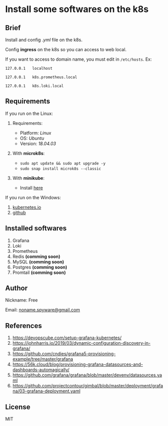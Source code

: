 # Install some softwares on the k8s

## Brief

Install and config *.yml* file on the k8s.

Config **ingress** on the k8s so you can access to web local.

If you want to access to domain name, you must edit in `/etc/hosts`. Ex:

`127.0.0.1   localhost`

`127.0.0.1   k8s.prometheus.local`

`127.0.0.1   k8s.loki.local`

## Requirements

If you run on the Linux:

1. Requirements:

   - Platform: *Linux*
   - OS: *Ubuntu*
   - Version: *18.04.03*

2. With **microk8s**:

   - `sudo apt update && sudo apt upgrade -y`
   - `sudo snap install microk8s --classic`

3. With **minikube**:
   - Install [here](https://www.howtoforge.com/tutorial/how-to-install-kubernetes-with-minikube-on-ubuntu-1804-lts/)

If you run on the Windows:

1. [kubernetes.io](https://kubernetes.io/docs/tasks/tools/install-minikube/)
2. [github](https://medium.com/faun/minikube-installation-on-windows-10-9908d17cfad9)

## Installed softwares

1. Grafana
2. Loki
3. Prometheus
4. Redis        **(comming soon)**
5. MySQL        **(comming soon)**
6. Postgres     **(comming soon)**
7. Promtail     **(comming soon)**

## Author

Nickname: Free

Email: noname.spyware@gmail.com

## References

1. https://devopscube.com/setup-grafana-kubernetes/
2. https://johnharris.io/2019/03/dynamic-configuration-discovery-in-grafana/
3. https://github.com/cndies/grafana5-provisioning-example/tree/master/grafana
4. https://56k.cloud/blog/provisioning-grafana-datasources-and-dashboards-automagically/
5. https://github.com/grafana/grafana/blob/master/devenv/datasources.yaml
6. https://github.com/projectcontour/gimbal/blob/master/deployment/grafana/03-grafana-deployment.yaml

## License

MIT
